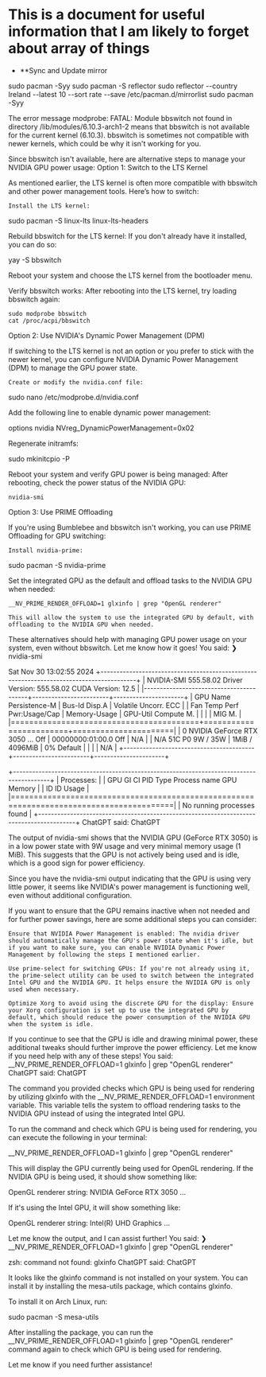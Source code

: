 # This is a document for useful information that I am likely to forget about array of things 


- **Sync and Update mirror 

sudo pacman -Syy
sudo pacman -S reflector
sudo reflector --country Ireland --latest 10 --sort rate --save /etc/pacman.d/mirrorlist
sudo pacman -Syy

The error message modprobe: FATAL: Module bbswitch not found in directory /lib/modules/6.10.3-arch1-2 means that bbswitch is not available for the current kernel (6.10.3). bbswitch is sometimes not compatible with newer kernels, which could be why it isn't working for you.

Since bbswitch isn't available, here are alternative steps to manage your NVIDIA GPU power usage:
Option 1: Switch to the LTS Kernel

As mentioned earlier, the LTS kernel is often more compatible with bbswitch and other power management tools. Here’s how to switch:

    Install the LTS kernel:

sudo pacman -S linux-lts linux-lts-headers

Rebuild bbswitch for the LTS kernel: If you don't already have it installed, you can do so:

yay -S bbswitch

Reboot your system and choose the LTS kernel from the bootloader menu.

Verify bbswitch works: After rebooting into the LTS kernel, try loading bbswitch again:

    sudo modprobe bbswitch
    cat /proc/acpi/bbswitch

Option 2: Use NVIDIA's Dynamic Power Management (DPM)

If switching to the LTS kernel is not an option or you prefer to stick with the newer kernel, you can configure NVIDIA Dynamic Power Management (DPM) to manage the GPU power state.

    Create or modify the nvidia.conf file:

sudo nano /etc/modprobe.d/nvidia.conf

Add the following line to enable dynamic power management:

options nvidia NVreg_DynamicPowerManagement=0x02

Regenerate initramfs:

sudo mkinitcpio -P

Reboot your system and verify GPU power is being managed: After rebooting, check the power status of the NVIDIA GPU:

    nvidia-smi

Option 3: Use PRIME Offloading

If you're using Bumblebee and bbswitch isn't working, you can use PRIME Offloading for GPU switching:

    Install nvidia-prime:

sudo pacman -S nvidia-prime

Set the integrated GPU as the default and offload tasks to the NVIDIA GPU when needed:

    __NV_PRIME_RENDER_OFFLOAD=1 glxinfo | grep "OpenGL renderer"

    This will allow the system to use the integrated GPU by default, with offloading to the NVIDIA GPU when needed.

These alternatives should help with managing GPU power usage on your system, even without bbswitch. Let me know how it goes!
You said:
❯ nvidia-smi

Sat Nov 30 13:02:55 2024
+-----------------------------------------------------------------------------------------+
| NVIDIA-SMI 555.58.02              Driver Version: 555.58.02      CUDA Version: 12.5     |
|-----------------------------------------+------------------------+----------------------+
| GPU  Name                 Persistence-M | Bus-Id          Disp.A | Volatile Uncorr. ECC |
| Fan  Temp   Perf          Pwr:Usage/Cap |           Memory-Usage | GPU-Util  Compute M. |
|                                         |                        |               MIG M. |
|=========================================+========================+======================|
|   0  NVIDIA GeForce RTX 3050 ...    Off |   00000000:01:00.0 Off |                  N/A |
| N/A   51C    P0              9W /   35W |       1MiB /   4096MiB |      0%      Default |
|                                         |                        |                  N/A |
+-----------------------------------------+------------------------+----------------------+

+-----------------------------------------------------------------------------------------+
| Processes:                                                                              |
|  GPU   GI   CI        PID   Type   Process name                              GPU Memory |
|        ID   ID                                                               Usage      |
|=========================================================================================|
|  No running processes found                                                             |
+-----------------------------------------------------------------------------------------+
ChatGPT said:
ChatGPT

The output of nvidia-smi shows that the NVIDIA GPU (GeForce RTX 3050) is in a low power state with 9W usage and very minimal memory usage (1 MiB). This suggests that the GPU is not actively being used and is idle, which is a good sign for power efficiency.

Since you have the nvidia-smi output indicating that the GPU is using very little power, it seems like NVIDIA's power management is functioning well, even without additional configuration.

If you want to ensure that the GPU remains inactive when not needed and for further power savings, here are some additional steps you can consider:

    Ensure that NVIDIA Power Management is enabled: The nvidia driver should automatically manage the GPU's power state when it's idle, but if you want to make sure, you can enable NVIDIA Dynamic Power Management by following the steps I mentioned earlier.

    Use prime-select for switching GPUs: If you're not already using it, the prime-select utility can be used to switch between the integrated Intel GPU and the NVIDIA GPU. It helps ensure the NVIDIA GPU is only used when necessary.

    Optimize Xorg to avoid using the discrete GPU for the display: Ensure your Xorg configuration is set up to use the integrated GPU by default, which should reduce the power consumption of the NVIDIA GPU when the system is idle.

If you continue to see that the GPU is idle and drawing minimal power, these additional tweaks should further improve the power efficiency. Let me know if you need help with any of these steps!
You said:
__NV_PRIME_RENDER_OFFLOAD=1 glxinfo | grep "OpenGL renderer"
ChatGPT said:
ChatGPT

The command you provided checks which GPU is being used for rendering by utilizing glxinfo with the __NV_PRIME_RENDER_OFFLOAD=1 environment variable. This variable tells the system to offload rendering tasks to the NVIDIA GPU instead of using the integrated Intel GPU.

To run the command and check which GPU is being used for rendering, you can execute the following in your terminal:

__NV_PRIME_RENDER_OFFLOAD=1 glxinfo | grep "OpenGL renderer"

This will display the GPU currently being used for OpenGL rendering. If the NVIDIA GPU is being used, it should show something like:

OpenGL renderer string: NVIDIA GeForce RTX 3050 ...

If it's using the Intel GPU, it will show something like:

OpenGL renderer string: Intel(R) UHD Graphics ...

Let me know the output, and I can assist further!
You said:
❯ __NV_PRIME_RENDER_OFFLOAD=1 glxinfo | grep "OpenGL renderer"

zsh: command not found: glxinfo
ChatGPT said:
ChatGPT

It looks like the glxinfo command is not installed on your system. You can install it by installing the mesa-utils package, which contains glxinfo.

To install it on Arch Linux, run:

sudo pacman -S mesa-utils

After installing the package, you can run the __NV_PRIME_RENDER_OFFLOAD=1 glxinfo | grep "OpenGL renderer" command again to check which GPU is being used for rendering.

Let me know if you need further assistance!

